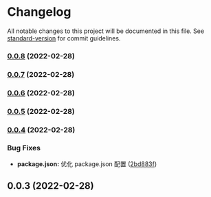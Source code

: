 # Changelog

All notable changes to this project will be documented in this file. See [standard-version](https://github.com/conventional-changelog/standard-version) for commit guidelines.

### [0.0.8](https://10.0.2.42/front/vocen-mall-pc/compare/v0.0.7...v0.0.8) (2022-02-28)

### [0.0.7](https://10.0.2.42/front/vocen-mall-pc/compare/v0.0.6...v0.0.7) (2022-02-28)

### [0.0.6](https://10.0.2.42/front/vocen-mall-pc/compare/v0.0.5...v0.0.6) (2022-02-28)

### [0.0.5](https://10.0.2.42/front/vocen-mall-pc/compare/v0.0.4...v0.0.5) (2022-02-28)

### [0.0.4](https://10.0.2.42/front/vocen-mall-pc/compare/v0.0.3...v0.0.4) (2022-02-28)

### Bug Fixes

- **package.json:** 优化 package.json 配置 ([2bd883f](https://10.0.2.42/front/vocen-mall-pc/commit/2bd883fb640c3a0f3a5f4e35d87b3c1181947698))

## 0.0.3 (2022-02-28)
